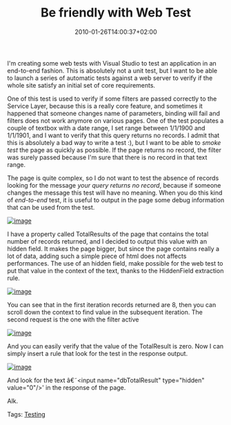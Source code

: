 ﻿---
title: "Be friendly with Web Test"
description: ""
date: 2010-01-26T14:00:37+02:00
draft: false
tags: [Testing]
categories: [Testing]
---
I'm creating some web tests with Visual Studio to test an application in an end-to-end fashion. This is absolutely not a unit test, but I want to be able to launch a series of automatic tests against a web server to verify if the whole site satisfy an initial set of core requirements.

One of this test is used to verify if some filters are passed correctly to the Service Layer, because this is a really core feature, and sometimes it happened that someone changes name of parameters, binding will fail and filters does not work anymore on various pages. One of the test populates a couple of textbox with a date range, I set range between 1/1/1900 and 1/1/1901, and I want to verify that this query returns no records. I admit that this is absolutely a bad way to write a test :), but I want to be able to *smoke test* the page as quickly as possible. If the page returns no record, the filter was surely passed because I'm sure that there is no record in that text range.

The page is quite complex, so I do not want to test the absence of records looking for the message *your query returns no record*, because if someone changes the message this test will have no meaning. When you do this kind of *end-to-end* test, it is useful to output in the page some debug information that can be used from the test.

[![image](https://www.codewrecks.com/blog/wp-content/uploads/2010/01/image_thumb30.png "image")](https://www.codewrecks.com/blog/wp-content/uploads/2010/01/image30.png)

I have a property called TotalResults of the page that contains the total number of records returned, and I decided to output this value with an hidden field. It makes the page bigger, but since the page contains really a lot of data, adding such a simple piece of html does not affects performances. The use of an hidden field, make possible for the web test to put that value in the context of the text, thanks to the HiddenField extraction rule.

[![image](https://www.codewrecks.com/blog/wp-content/uploads/2010/01/image_thumb31.png "image")](https://www.codewrecks.com/blog/wp-content/uploads/2010/01/image31.png)

You can see that in the first iteration records returned are 8, then you can scroll down the context to find value in the subsequent iteration. The second request is the one with the filter active

[![image](https://www.codewrecks.com/blog/wp-content/uploads/2010/01/image_thumb32.png "image")](https://www.codewrecks.com/blog/wp-content/uploads/2010/01/image32.png)

And you can easily verify that the value of the TotalResult is zero. Now I can simply insert a rule that look for the test in the response output.

[![image](https://www.codewrecks.com/blog/wp-content/uploads/2010/01/image_thumb33.png "image")](https://www.codewrecks.com/blog/wp-content/uploads/2010/01/image33.png)

And look for the text â€˜&lt;input name="dbTotalResult" type="hidden" value="0"/&gt;' in the response of the page.

Alk.

Tags: [Testing](http://technorati.com/tag/Testing)
